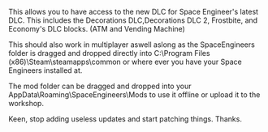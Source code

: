 
This allows you to have access to the new DLC for Space Engineer's latest DLC. This includes the Decorations DLC,Decorations DLC 2, Frostbite, and Economy's DLC blocks. (ATM and Vending Machine)

This should also work in multiplayer aswell aslong as the SpaceEngineers folder is dragged and dropped directly into C:\Program Files (x86)\Steam\steamapps\common or where ever you have your Space Engineers installed at.


The mod folder can be dragged and dropped into your AppData\Roaming\SpaceEngineers\Mods to use it offline or upload it to the workshop.


Keen, stop adding useless updates and start patching things. Thanks.
